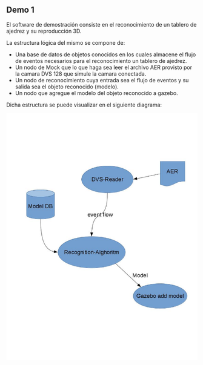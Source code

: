 ## Demo 1

El software de demostración consiste en el reconocimiento de un tablero de ajedrez y su reproducción 3D. 

La estructura lógica del mismo se compone de:

  - Una base de datos de objetos conocidos en los cuales almacene el flujo de eventos necesarios para el reconocimiento un tablero de ajedrez. 
  - Un nodo de Mock que lo que haga sea leer el archivo AER provisto por la camara DVS 128 que simule la camara conectada.
  - Un nodo de reconocimiento cuya entrada sea el flujo de eventos y su salida sea el objeto reconocido (modelo).
  - Un nodo que agregue el modelo del objeto reconocido a gazebo.
  
Dicha estructura se puede visualizar en el siguiente diagrama:

![flow](general-flow.jpg)

